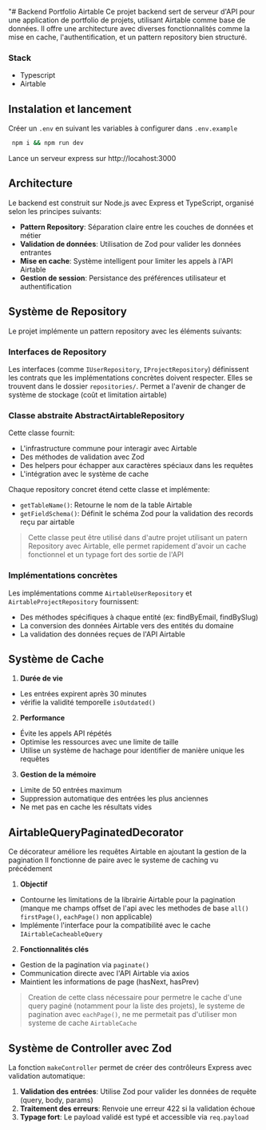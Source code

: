 "# Backend Portfolio Airtable
Ce projet backend sert de serveur d'API pour une application de portfolio de projets, utilisant Airtable comme base de données. Il offre une architecture avec diverses fonctionnalités comme la mise en cache, l'authentification, et un pattern repository bien structuré.

### Stack

- Typescript 
- Airtable

## Instalation et lancement

Créer un `.env` en suivant les variables à configurer dans `.env.example`

```bash
 npm i && npm run dev
```

Lance un serveur express sur http://locahost:3000

## Architecture

Le backend est construit sur Node.js avec Express et TypeScript, organisé selon les principes suivants:

- **Pattern Repository**: Séparation claire entre les couches de données et métier
- **Validation de données**: Utilisation de Zod pour valider les données entrantes
- **Mise en cache**: Système intelligent pour limiter les appels à l'API Airtable
- **Gestion de session**: Persistance des préférences utilisateur et authentification

## Système de Repository

Le projet implémente un pattern repository avec les éléments suivants:

### Interfaces de Repository

Les interfaces (comme `IUserRepository`, `IProjectRepository`) définissent les contrats que les implémentations concrètes doivent respecter. Elles se trouvent dans le dossier `repositories/`.
Permet a l'avenir de changer de système de stockage (coût et limitation airtable)

### Classe abstraite AbstractAirtableRepository

Cette classe fournit:
- L'infrastructure commune pour interagir avec Airtable
- Des méthodes de validation avec Zod
- Des helpers pour échapper aux caractères spéciaux dans les requêtes
- L'intégration avec le système de cache

Chaque repository concret étend cette classe et implémente:
- `getTableName()`: Retourne le nom de la table Airtable
- `getFieldSchema()`: Définit le schéma Zod pour la validation des records reçu par airtable

> Cette classe peut être utilisé dans d'autre projet utilisant un patern Repository avec Airtable, elle permet rapidement d'avoir un cache fonctionnel et un typage fort des sortie de l'API

### Implémentations concrètes

Les implémentations comme `AirtableUserRepository` et `AirtableProjectRepository` fournissent:
- Des méthodes spécifiques à chaque entité (ex: findByEmail, findBySlug)
- La conversion des données Airtable vers des entités du domaine
- La validation des données reçues de l'API Airtable

## Système de Cache

1. **Durée de vie**

- Les entrées expirent après 30 minutes
- vérifie la validité temporelle `isOutdated()`

2. **Performance**

- Évite les appels API répétés
- Optimise les ressources avec une limite de taille
- Utilise un système de hachage pour identifier de manière unique les requêtes

3. **Gestion de la mémoire**

- Limite de 50 entrées maximum
- Suppression automatique des entrées les plus anciennes
- Ne met pas en cache les résultats vides

## AirtableQueryPaginatedDecorator
Ce décorateur améliore les requêtes Airtable en ajoutant la gestion de la pagination
Il fonctionne de paire avec le systeme de caching vu précédement

1. **Objectif**

- Contourne les limitations de la librairie Airtable pour la pagination (manque me champs offset de l'api avec les methodes de base `all()` `firstPage()`, `eachPage()` non applicable)
- Implémente l'interface pour la compatibilité avec le cache `IAirtableCacheableQuery`

2. **Fonctionnalités clés**

- Gestion de la pagination via `paginate()`
- Communication directe avec l'API Airtable via axios
- Maintient les informations de page (hasNext, hasPrev)

> Creation de cette class nécessaire pour permetre le cache d'une query paginé (notamment pour la liste des projets), 
> le systeme de pagination avec `eachPage()`, ne me permetait pas d'utiliser mon systeme de cache `AirtableCache`

## Système de Controller avec Zod

La fonction `makeController` permet de créer des contrôleurs Express avec validation automatique:

1. **Validation des entrées**: Utilise Zod pour valider les données de requête (query, body, params)
2. **Traitement des erreurs**: Renvoie une erreur 422 si la validation échoue
3. **Typage fort**: Le payload validé est typé et accessible via `req.payload`
